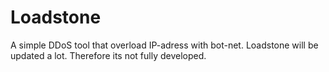 # Loadstone
A simple DDoS tool that overload IP-adress with bot-net. Loadstone will be updated a lot. Therefore its not fully developed.
